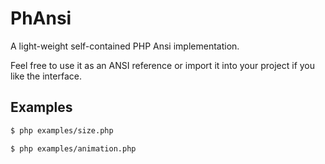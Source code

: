 # PhAnsi

A light-weight self-contained PHP Ansi implementation.

Feel free to use it as an ANSI reference or import it into your project if you like the interface.

## Examples

```BASH
$ php examples/size.php
```

```BASH
$ php examples/animation.php
```
